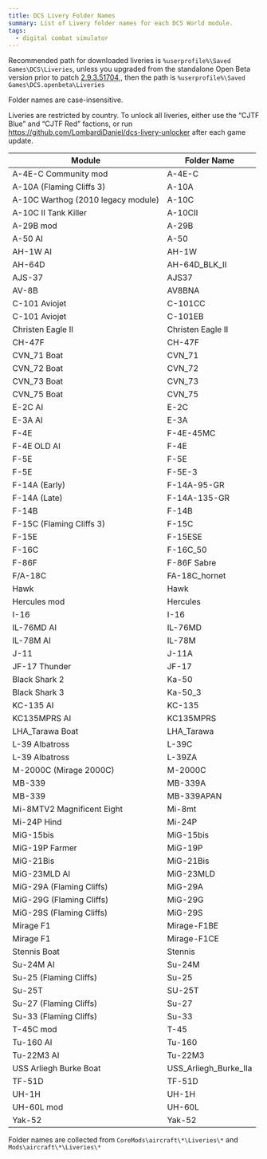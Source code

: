 ```yaml
---
title: DCS Livery Folder Names
summary: List of Livery folder names for each DCS World module.
tags:
  - digital combat simulator
---
```


Recommended path for downloaded liveries is `%userprofile%\Saved Games\DCS\Liveries`, unless you upgraded from the standalone Open Beta version prior to patch [2.9.3.51704](https://www.digitalcombatsimulator.com/en/news/changelog/stable/2.9.3.51704/),, then the path is `%userprofile%\Saved Games\DCS.openbeta\Liveries`

Folder names are case-insensitive.

Liveries are restricted by country. To unlock all liveries, either use the “CJTF Blue” and “CJTF Red” factions, or run https://github.com/LombardiDaniel/dcs-livery-unlocker after each game update.

Module|Folder Name
-|-
A-4E-C Community mod|A-4E-C
A-10A (Flaming Cliffs 3)|A-10A
A-10C Warthog (2010 legacy module)|A-10C
A-10C II Tank Killer|A-10CII
A-29B mod|A-29B
A-50  AI|A-50
AH-1W  AI|AH-1W
AH-64D|AH-64D_BLK_II
AJS-37|AJS37
AV-8B|AV8BNA
C-101 Aviojet|C-101CC
C-101 Aviojet|C-101EB
Christen Eagle II|Christen Eagle II
CH-47F|CH-47F
CVN_71		Boat|CVN_71
CVN_72		Boat|CVN_72
CVN_73		Boat|CVN_73
CVN_75		Boat|CVN_75
E-2C	 AI|E-2C
E-3A		AI|E-3A
F-4E|F-4E-45MC
F-4E OLD AI|F-4E
F-5E|F-5E
F-5E|F-5E-3
F-14A (Early)|F-14A-95-GR
F-14A (Late)|F-14A-135-GR
F-14B|F-14B
F-15C (Flaming Cliffs 3)|F-15C
F-15E|F-15ESE
F-16C|F-16C_50
F-86F|F-86F Sabre
F/A-18C|FA-18C_hornet
Hawk|Hawk
Hercules mod|Hercules
I-16|I-16
IL-76MD		AI|IL-76MD
IL-78M		AI|IL-78M
J-11|J-11A
JF-17 Thunder|JF-17
Black Shark 2|Ka-50
Black Shark 3|Ka-50_3
KC-135		AI|KC-135	
KC135MPRS	 AI|KC135MPRS
LHA_Tarawa	Boat|LHA_Tarawa
L-39 Albatross|L-39C
L-39 Albatross|L-39ZA
M-2000C (Mirage 2000C)|M-2000C
MB-339|MB-339A
MB-339|MB-339APAN
Mi-8MTV2 Magnificent Eight|Mi-8mt
Mi-24P Hind|Mi-24P
MiG-15bis|MiG-15bis
MiG-19P Farmer|MiG-19P
MiG-21Bis|MiG-21Bis
MiG-23MLD	 AI|MiG-23MLD
MiG-29A (Flaming Cliffs)|MiG-29A
MiG-29G (Flaming Cliffs)|MiG-29G
MiG-29S (Flaming Cliffs)|MiG-29S
Mirage F1|Mirage-F1BE
Mirage F1|Mirage-F1CE
Stennis		Boat|Stennis
Su-24M		AI|Su-24M
Su-25 (Flaming Cliffs)|Su-25
Su-25T|SU-25T
Su-27 (Flaming Cliffs)|Su-27
Su-33 (Flaming Cliffs)|Su-33
T-45C mod|T-45
Tu-160		AI|Tu-160
Tu-22M3		AI|Tu-22M3
USS Arliegh Burke Boat|USS_Arliegh_Burke_IIa
TF-51D|TF-51D
UH-1H|UH-1H
UH-60L		mod|UH-60L
Yak-52|Yak-52

Folder names are collected from `CoreMods\aircraft\*\Liveries\*` and `Mods\aircraft\*\Liveries\*`